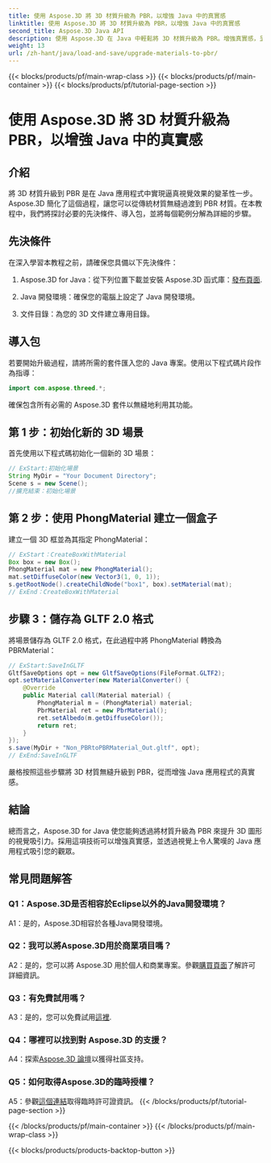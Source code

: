 ```yaml
---
title: 使用 Aspose.3D 將 3D 材質升級為 PBR，以增強 Java 中的真實感
linktitle: 使用 Aspose.3D 將 3D 材質升級為 PBR，以增強 Java 中的真實感
second_title: Aspose.3D Java API
description: 使用 Aspose.3D 在 Java 中輕鬆將 3D 材質升級為 PBR。增強真實感，呈現迷人的視覺效果。
weight: 13
url: /zh-hant/java/load-and-save/upgrade-materials-to-pbr/
---
```


{{< blocks/products/pf/main-wrap-class >}}
{{< blocks/products/pf/main-container >}}
{{< blocks/products/pf/tutorial-page-section >}}

# 使用 Aspose.3D 將 3D 材質升級為 PBR，以增強 Java 中的真實感

## 介紹

將 3D 材質升級到 PBR 是在 Java 應用程式中實現逼真視覺效果的變革性一步。 Aspose.3D 簡化了這個過程，讓您可以從傳統材質無縫過渡到 PBR 材質。在本教程中，我們將探討必要的先決條件、導入包，並將每個範例分解為詳細的步驟。

## 先決條件

在深入學習本教程之前，請確保您具備以下先決條件：

1.  Aspose.3D for Java：從下列位置下載並安裝 Aspose.3D 函式庫：[發布頁面](https://releases.aspose.com/3d/java/).

2. Java 開發環境：確保您的電腦上設定了 Java 開發環境。

3. 文件目錄：為您的 3D 文件建立專用目錄。

## 導入包

若要開始升級過程，請將所需的套件匯入您的 Java 專案。使用以下程式碼片段作為指導：

```java
import com.aspose.threed.*;
```

確保包含所有必需的 Aspose.3D 套件以無縫地利用其功能。

## 第 1 步：初始化新的 3D 場景

首先使用以下程式碼初始化一個新的 3D 場景：

```java
// ExStart:初始化場景
String MyDir = "Your Document Directory";
Scene s = new Scene();
//擴充結束：初始化場景
```

## 第 2 步：使用 PhongMaterial 建立一個盒子

建立一個 3D 框並為其指定 PhongMaterial：

```java
// ExStart：CreateBoxWithMaterial
Box box = new Box();
PhongMaterial mat = new PhongMaterial();
mat.setDiffuseColor(new Vector3(1, 0, 1));
s.getRootNode().createChildNode("box1", box).setMaterial(mat);
// ExEnd：CreateBoxWithMaterial
```

## 步驟 3：儲存為 GLTF 2.0 格式

將場景儲存為 GLTF 2.0 格式，在此過程中將 PhongMaterial 轉換為 PBRMaterial：

```java
// ExStart:SaveInGLTF
GltfSaveOptions opt = new GltfSaveOptions(FileFormat.GLTF2);
opt.setMaterialConverter(new MaterialConverter() {
    @Override
    public Material call(Material material) {
        PhongMaterial m = (PhongMaterial) material;
        PbrMaterial ret = new PbrMaterial();
        ret.setAlbedo(m.getDiffuseColor());
        return ret;
    }
});
s.save(MyDir + "Non_PBRtoPBRMaterial_Out.gltf", opt);
// ExEnd:SaveInGLTF
```

嚴格按照這些步驟將 3D 材質無縫升級到 PBR，從而增強 Java 應用程式的真實感。

## 結論

總而言之，Aspose.3D for Java 使您能夠透過將材質升級為 PBR 來提升 3D 圖形的視覺吸引力。採用這項技術可以增強真實感，並透過視覺上令人驚嘆的 Java 應用程式吸引您的觀眾。

## 常見問題解答

### Q1：Aspose.3D是否相容於Eclipse以外的Java開發環境？

A1：是的，Aspose.3D相容於各種Java開發環境。

### Q2：我可以將Aspose.3D用於商業項目嗎？

 A2：是的，您可以將 Aspose.3D 用於個人和商業專案。參觀[購買頁面](https://purchase.aspose.com/buy)了解許可詳細資訊。

### Q3：有免費試用嗎？

A3：是的，您可以免費試用[這裡](https://releases.aspose.com/).

### Q4：哪裡可以找到對 Aspose.3D 的支援？

A4：探索[Aspose.3D 論壇](https://forum.aspose.com/c/3d/18)以獲得社區支持。

### Q5：如何取得Aspose.3D的臨時授權？

 A5：參觀[這個連結](https://purchase.aspose.com/temporary-license/)取得臨時許可證資訊。
{{< /blocks/products/pf/tutorial-page-section >}}

{{< /blocks/products/pf/main-container >}}
{{< /blocks/products/pf/main-wrap-class >}}

{{< blocks/products/products-backtop-button >}}
